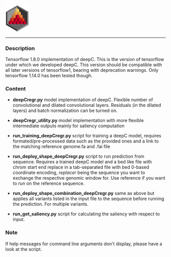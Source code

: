 <img src="../docs/logo_1_transparent.png" width="75">

-------------------------------------------------------------------------------

### Description

Tensorflow 1.8.0 implementation of deepC. This is the version of tensorflow under
which we developed deepC. This version should be compatible with all
later versions of tensorflow1, bearing with deprecation warnings. Only
tensorflow 1.14.0 has been tested though.

### Content

*  **deepCregr.py** model implementation of deepC. Flexible number of convolutional
and dilated convolutional layers. Residuals (in the dilated layers) and batch normalization can be turned on.

* **deepCregr_utility.py** model implementation with more flexible intermediate outputs mainly for saliency computation

* **run_training_deepCregr.py** script for training a deepC model, requires formated/pre-processed data such as the provided ones and a link to the matching reference genome.fa and .fai file

* **run_deploy_shape_deepCregr.py** script to run prediction from sequence.
Requires a trained deepC model and a bed like file with chrom start end replace
in a tab-separated file with bed 0-based coordinate encoding, *replacer* being the sequence you want to exchange the respective genomic window for. Use reference if you want to run on the reference sequence.

* **run_deploy_shape_combination_deepCregr.py** same as above but applies all variants listed in the input file to the sequence before running the prediction. For multiple variants.

* **run_get_saliency.py** script for calculating the saliency with respect to input.


### Note

If help messages for command line arguments don't display, please have a look at the script.
